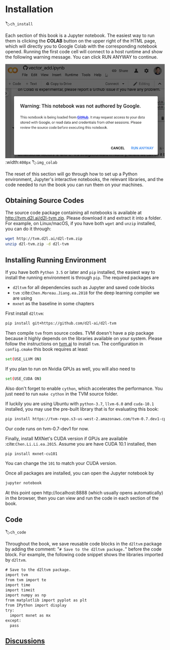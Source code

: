# Installation
:label:`ch_install`

Each section of this book is a Jupyter notebook. The easiest way to run them is clicking the **COLAB** button on the upper right of the HTML page, which will directly you to Google Colab with the corresponding notebook opened. Running the first code cell will connect to a host runtime and show the following warning message. You can click RUN ANYWAY to continue.

![Click RUN ANYWAY to run a section on Colab.](../img/colab.png)
:width:`400px`
:label:`img_colab`

The reset of this section will go through how to set up a Python environment, Jupyter's interactive notebooks, the relevant libraries, and the code needed to run the book you can run them on your machines.

## Obtaining Source Codes

The source code package containing all notebooks is available at
http://tvm.d2l.ai/d2l-tvm.zip.
Please download it and extract it into a
folder. For example, on Linux/macOS, if you have both `wget` and `unzip`
installed, you can do it through:

```bash
wget http://tvm.d2l.ai/d2l-tvm.zip
unzip d2l-tvm.zip -d d2l-tvm
```


## Installing Running Environment

If you have both `Python 3.5` or later and `pip` installed, the easiest way to
install the running environment is through `pip`. The required packages are

- `d2ltvm` for all dependencies such as Jupyter and saved code blocks
- `tvm` :cite:`Chen.Moreau.Jiang.ea.2018` for the deep learning compiler we are using
- `mxnet` as the baseline in some chapters

First install `d2ltvm`:

```bash
pip install git+https://github.com/d2l-ai/d2l-tvm
```


Then compile `tvm` from source codes. TVM doesn't have a pip package because it
highly depends on the libraries available on your system. Please follow the
instructions  on
[tvm.ai](https://docs.tvm.ai/install/from_source.html) to install `tvm`. The configuration in `config.cmake` this
book requires at least

```bash
set(USE_LLVM ON)
```


If you plan to run on Nvidia GPUs as well, you will also need to

```bash
set(USE_CUDA ON)
```

Also
don't forget to enable `cython`, which accelerates the performance. You just
need to run `make cython` in the TVM source folder.

If luckily you are using Ubuntu with `python-3.7`, `llvm-6.0` and `cuda-10.1` installed, you
may use the pre-built library that is for evaluating this book:

```bash
pip install https://tvm-repo.s3-us-west-2.amazonaws.com/tvm-0.7.dev1-cp37-cp37m-linux_x86_64.whl
```

Our code runs on tvm-0.7-dev1 for now.

Finally, install MXNet's CUDA version if GPUs are available :cite:`Chen.Li.Li.ea.2015`. Assume you are have
CUDA 10.1 installed, then

```bash
pip install mxnet-cu101
```


You can change the `101` to match your CUDA version.

Once all packages are installed, you can open the Jupyter notebook by

```bash
jupyter notebook
```


At this point open http://localhost:8888 (which usually opens automatically) in the browser, then you can view and run the code in each section of the book.


## Code
:label:`ch_code`

Throughout the book, we save reusable code blocks in the `d2ltvm` package by adding the comment: "`# Save to the
d2ltvm package.`" before the code block. For example, the following code snippet shows the
libraries imported by `d2ltvm`.

```{.python .input  n=1}
# Save to the d2ltvm package.
import tvm
from tvm import te
import time
import timeit
import numpy as np
from matplotlib import pyplot as plt
from IPython import display
try:
  import mxnet as mx
except:
  pass
```

## [Discussions](https://discuss.tvm.ai/t/getting-started-installation/4706)
